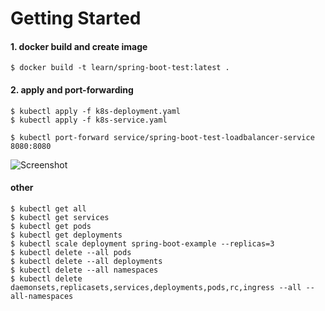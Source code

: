 # Getting Started

#### 1. docker build and create image
```
$ docker build -t learn/spring-boot-test:latest .
```

#### 2. apply and port-forwarding
```
$ kubectl apply -f k8s-deployment.yaml
$ kubectl apply -f k8s-service.yaml

$ kubectl port-forward service/spring-boot-test-loadbalancer-service 8080:8080
```
![Screenshot]([https://github.com/OzgurAkinci/spring-mvc-swagger-and-mysql-integration/blob/main/home-page-ss.png](https://github.com/OzgurAkinci/spring-boot-kubernetes-and-docker/blob/main/git_resources/pods.png)?raw=true)

#### other
```
$ kubectl get all
$ kubectl get services
$ kubectl get pods
$ kubectl get deployments
$ kubectl scale deployment spring-boot-example --replicas=3
$ kubectl delete --all pods
$ kubectl delete --all deployments
$ kubectl delete --all namespaces
$ kubectl delete daemonsets,replicasets,services,deployments,pods,rc,ingress --all --all-namespaces

```
